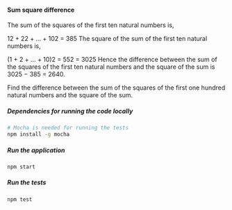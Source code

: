 #### Sum square difference

The sum of the squares of the first ten natural numbers is,

12 + 22 + ... + 102 = 385
The square of the sum of the first ten natural numbers is,

(1 + 2 + ... + 10)2 = 552 = 3025
Hence the difference between the sum of the squares of the first ten natural numbers and the square of the sum is 3025 − 385 = 2640.

Find the difference between the sum of the squares of the first one hundred natural numbers and the square of the sum.

##### Dependencies for running the code locally
```sh
# Mocha is needed for running the tests
npm install -g mocha
```

##### Run the application
```sh
npm start
```

##### Run the tests
```sh
npm test
```
